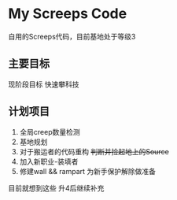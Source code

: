 # My Screeps Code

自用的Screeps代码，目前基地处于等级3

## 主要目标

现阶段目标 快速攀科技

## 计划项目

1. 全局creep数量检测
2. 基地规划
3. 对于搬运者的代码重构 ~~判断并捡起地上的Source~~
4. 加入新职业-装填者
5. 修建wall && rampart 为新手保护解除做准备

目前就想到这些 升4后继续补充